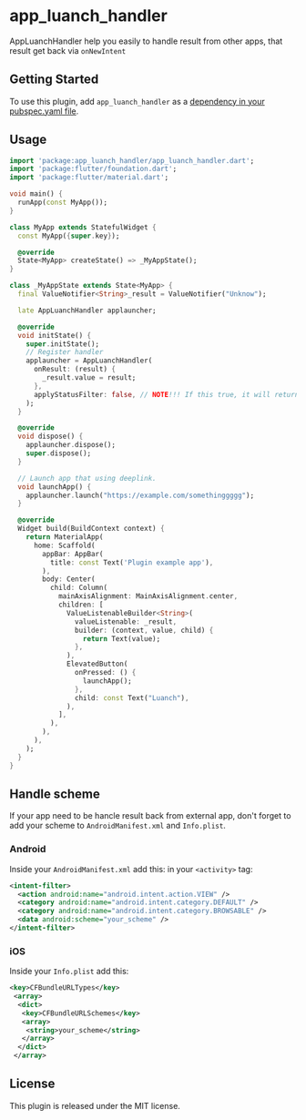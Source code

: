 # app_luanch_handler

AppLuanchHandler help you easily to handle result from other apps, that result get back via `onNewIntent`

## Getting Started

To use this plugin, add `app_luanch_handler` as a [dependency in your pubspec.yaml file](https://flutter.io/platform-plugins/).

## Usage

```dart
import 'package:app_luanch_handler/app_luanch_handler.dart';
import 'package:flutter/foundation.dart';
import 'package:flutter/material.dart';

void main() {
  runApp(const MyApp());
}

class MyApp extends StatefulWidget {
  const MyApp({super.key});

  @override
  State<MyApp> createState() => _MyAppState();
}

class _MyAppState extends State<MyApp> {
  final ValueNotifier<String>_result = ValueNotifier("Unknow");

  late AppLuanchHandler applauncher;

  @override
  void initState() {
    super.initState();
    // Register handler
    applauncher = AppLuanchHandler(
      onResult: (result) {
        _result.value = result;
      },
      applyStatusFilter: false, // NOTE!!! If this true, it will return only status code. If your url does not have status code, it will throw an error. Default is false. Please read the doc for more detail.
    );
  }

  @override
  void dispose() {
    applauncher.dispose();
    super.dispose();
  }

  // Launch app that using deeplink.
  void launchApp() {
    applauncher.launch("https://example.com/somethinggggg");
  }

  @override
  Widget build(BuildContext context) {
    return MaterialApp(
      home: Scaffold(
        appBar: AppBar(
          title: const Text('Plugin example app'),
        ),
        body: Center(
          child: Column(
            mainAxisAlignment: MainAxisAlignment.center,
            children: [
              ValueListenableBuilder<String>(
                valueListenable: _result,
                builder: (context, value, child) {
                  return Text(value);
                },
              ),
              ElevatedButton(
                onPressed: () {
                  launchApp();
                },
                child: const Text("Luanch"),
              ),
            ],
          ),
        ),
      ),
    );
  }
}
```

## Handle scheme

If your app need to be hancle result back from external app, don't forget to add your scheme to `AndroidManifest.xml` and `Info.plist`.

### Android

Inside your `AndroidManifest.xml` add this:
in your `<activity>` tag:

```xml
<intent-filter>
  <action android:name="android.intent.action.VIEW" />
  <category android:name="android.intent.category.DEFAULT" />
  <category android:name="android.intent.category.BROWSABLE" />
  <data android:scheme="your_scheme" />
</intent-filter>
```

### iOS

Inside your `Info.plist` add this:

```xml
<key>CFBundleURLTypes</key>
 <array>
  <dict>
   <key>CFBundleURLSchemes</key>
   <array>
    <string>your_scheme</string>
   </array>
  </dict>
 </array>
```

## License

This plugin is released under the MIT license.
